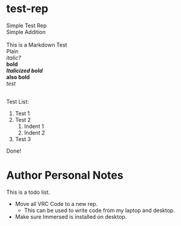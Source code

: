 # test-rep
Simple Test Rep<br>
Simple Addition
<br><br>
This is a Markdown Test<br>
Plain<br>
*italic?*<br>
**bold**<br>
***Italicized bold***<br>
__also bold__<br>
_test_ <br><br>

Test List:
1. Test 1
1. Test 2
    1. Indent 1
    2. Indent 2
3. Test 3

Done!       
# Author Personal Notes
This is a todo list. <br>
* Move all VRC Code to a new rep.<br>
    * This can be used to write code from my laptop and desktop.<br>
* Make sure Immersed is installed on desktop.